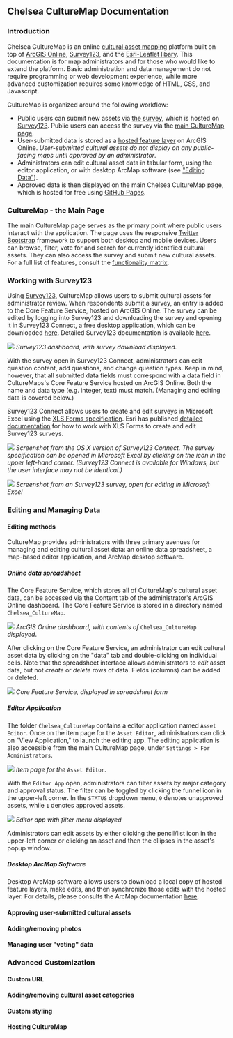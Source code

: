 <style>
h1 {
  display:none
}
</style>


## Chelsea CultureMap Documentation

### Introduction

Chelsea CultureMap is an online [cultural asset mapping](http://www.artscapediy.org/Creative-Placemaking-Toolbox/Who-Are-My-Stakeholders-and-How-Do-I-Engage-Them/An-Introduction-to-Cultural-Asset-Mapping.aspx) platform built on top of [ArcGIS Online](https://www.arcgis.com/home/index.html), [Survey123](https://survey123.arcgis.com/), and the [Esri-Leaflet libary](https://esri.github.io/esri-leaflet/). This documentation is for map administrators and for those who would like to extend the platform. Basic administration and data management do not require programming or web development experience, while more advanced customization requires some knowledge of HTML, CSS, and Javascript.

CultureMap is organized around the following workflow:

- Public users can submit new assets via [the survey](https://arcg.is/0XGP9S), which is hosted on [Survey123](https://survey123.arcgis.com/). Public users can access the survey via the [main CultureMap page](https://tohorner.github.io/CultureMap/dist/).
- User-submitted data is stored as a [hosted feature layer](http://doc.arcgis.com/en/arcgis-online/manage-data/hosted-web-layers.htm) on ArcGIS Online. *User-submitted cultural assets do not display on any public-facing maps until approved by an administrator*.
- Administrators can edit cultural asset data in tabular form, using the editor application, or with desktop ArcMap software (see ["Editing Data"](https://tohorner.github.io/CultureMap/docs/#editing-data)).
- Approved data is then displayed on the main Chelsea CultureMap page, which is hosted for free using [GitHub Pages](https://pages.github.com/).

### CultureMap - the Main Page

The main CultureMap page serves as the primary point where public users interact with the application. The page uses the responsive [Twitter Bootstrap](https://getbootstrap.com/) framework to support both desktop and mobile devices. Users can browse, filter, vote for and search for currently identified cultural assets. They can also access the survey and submit new cultural assets. For a full list of features, consult the [functionality matrix](functionality_matrix.md).

### Working with Survey123

Using [Survey123](https://survey123.arcgis.com/), CultureMap allows users to submit cultural assets for administrator review. When respondents submit a survey, an entry is added to the Core Feature Service, hosted on ArcGIS Online. The survey can be edited by logging into Survey123 and downloading the survey and opening it in Survey123 Connect, a free desktop application, which can be downloaded [here](http://doc.arcgis.com/en/survey123/download/). Detailed Survey123 documentation is available [here](https://doc.arcgis.com/en/survey123/desktop/create-surveys/createfirstsurvey.htm).

![](assets/markdown-img-paste-20180708134726427.png)
*Survey123 dashboard, with survey download displayed.*

With the survey open in Survey123 Connect, administrators can edit question content, add questions, and change question types. Keep in mind, however, that all submitted data fields must correspond with a data field in CultureMaps's Core Feature Service hosted on ArcGIS Online. Both the name and data type (e.g. integer, text) must match. (Managing and editing data is covered below.)

Survey123 Connect allows users to create and edit surveys in Microsoft Excel using the [XLS Forms specification](http://xlsform.org/). Esri has published [detailed documentation](https://doc.arcgis.com/en/survey123/desktop/create-surveys/xlsformessentials.htm) for how to work with XLS Forms to create and edit Survey123 surveys.

![](assets/markdown-img-paste-20180708135551773.png)
*Screenshot from the OS X version of Survey123 Connect. The survey specification can be opened in Microsoft Excel by clicking on the icon in the upper left-hand corner. (Survey123 Connect is available for Windows, but the user interface may not be identical.)*

![](assets/markdown-img-paste-20180708141104263.png)
*Screenshot from an Survey123 survey, open for editing in Microsoft Excel*

### Editing and Managing Data

#### Editing methods

CultureMap provides administrators with three primary avenues for managing and editing cultural asset data: an online data spreadsheet, a map-based editor application, and ArcMap desktop software.

##### Online data spreadsheet

The Core Feature Service, which stores all of CultureMap's cultural asset data, can be accessed via the Content tab of the administrator's ArcGIS Online dashboard. The Core Feature Service is stored in a directory named `Chelsea_CultureMap`.

![](assets/markdown-img-paste-2018070814290477.png)
*ArcGIS Online dashboard, with contents of* `Chelsea_CultureMap` *displayed*.

After clicking on the Core Feature Service, an administrator can edit cultural asset data by clicking on the "data" tab and double-clicking on individual cells. Note that the spreadsheet interface allows administrators to *edit* asset data, but not *create* or *delete* rows of data. Fields (columns) can be added or deleted.

![](assets/markdown-img-paste-20180708143046945.png)
*Core Feature Service, displayed in spreadsheet form*

##### Editor Application

The folder `Chelsea_CultureMap` contains a editor application named `Asset Editor`. Once on the item page for the `Asset Editor`, administrators can click on "View Application," to launch the editing app. The editing application is also accessible from the main CultureMap page, under `Settings > For Administrators`.

![](assets/markdown-img-paste-20180708145802184.png)
*Item page for the* `Asset Editor`.

With the `Editor App` open, administrators can filter assets by major category and approval status. The filter can be toggled by clicking the funnel icon in the upper-left corner. In the `STATUS` dropdown menu, `0` denotes unapproved assets, while `1` denotes approved assets.

![](assets/markdown-img-paste-20180708150345332.png)
*Editor app with filter menu displayed*

Administrators can edit assets by either clicking the pencil/list icon in the upper-left corner or clicking an asset and then the ellipses in the asset's popup window. 

##### Desktop ArcMap Software

Desktop ArcMap software allows users to download a local copy of hosted feature layers, make edits, and then synchronize those edits with the hosted layer. For details, please consults the ArcMap documentation [here](http://desktop.arcgis.com/en/arcmap/10.3/manage-data/editing-fundamentals/about-editing-data-from-feature-services.htm).


#### Approving user-submitted cultural assets

#### Adding/removing photos

#### Managing user "voting" data

### Advanced Customization

#### Custom URL

#### Adding/removing cultural asset categories

#### Custom styling

#### Hosting CultureMap
